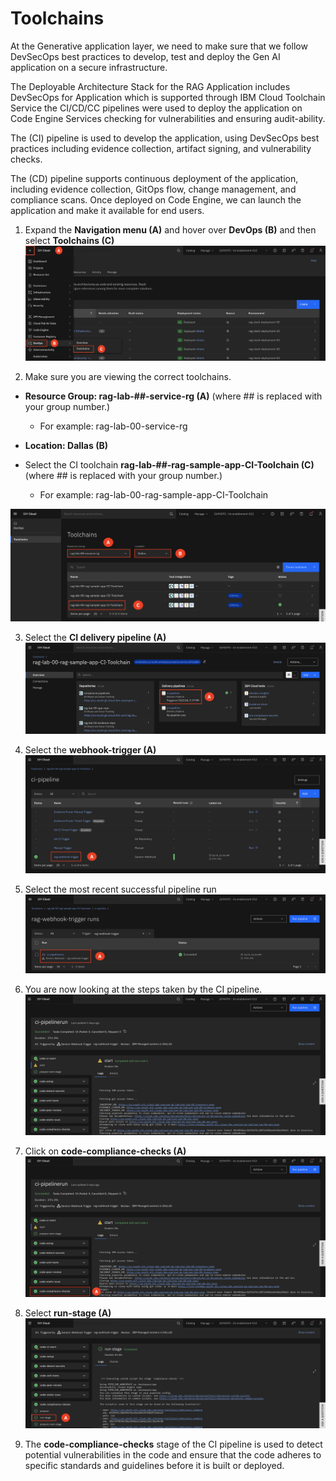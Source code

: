 # Toolchains

At the Generative application layer, we need to make sure that we follow DevSecOps best practices to develop, test and deploy the Gen AI application on a secure infrastructure.

The Deployable Architecture Stack for the RAG Application includes DevSecOps for Application which is supported through IBM Cloud Toolchain Service the CI/CD/CC pipelines were used to deploy the application on Code Engine Services checking for vulnerabilities and ensuring audit-ability.

The (CI) pipeline is used to develop the application, using DevSecOps best practices including evidence collection, artifact signing, and vulnerability checks.

The (CD) pipeline supports continuous deployment of the application, including evidence collection, GitOps flow, change management, and compliance scans. Once deployed on Code Engine, we can launch the application and make it available for end users.

1. Expand the **Navigation menu (A)** and hover over **DevOps (B)** and then select **Toolchains (C)**
![alt text](../images/1.4.1-n.png)

2. Make sure you are viewing the correct toolchains. <br>
- **Resource Group: rag-lab-##-service-rg (A)** (where ## is replaced with your group number.) <br>
    -  For example: rag-lab-00-service-rg

- **Location: Dallas (B)**

-  Select the CI toolchain **rag-lab-##-rag-sample-app-CI-Toolchain (C)** (where ## is replaced with your group number.) <br>
    - For example: rag-lab-00-rag-sample-app-CI-Toolchain
    
![alt text](../images/1.4.2-n.png)

3. Select the **CI delivery pipeline (A)**
![alt text](../images/1.4.3-n.png)

4. Select the **webhook-trigger (A)**
![alt text](../images/1.4.4-n.png)

5. Select the most recent successful pipeline run
![alt text](../images/1.4.5-n.png)

6. You are now looking at the steps taken by the CI pipeline. 
![alt text](../images/1.4.6-n.png)

7. Click on **code-compliance-checks (A)**
![alt text](../images/1.4.7-n.png)

8. Select **run-stage (A)**
![alt text](../images/1.4.8-n.png)

9. The **code-compliance-checks** stage of the CI pipeline is used to detect potential vulnerabilities in the code and ensure that the code adheres to specific standards and guidelines before it is built or deployed. 
